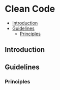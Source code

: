 # Clean Code

- [Introduction](#introduction)
- [Guidelines](#guidelines)
  - [Principles](#principles)

## Introduction

## Guidelines

### Principles
